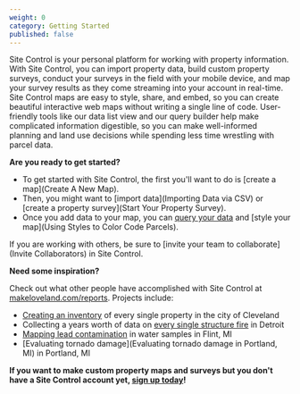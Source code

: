 ```yaml
---
weight: 0
category: Getting Started
published: false
---
```

Site Control is your personal platform for working with property information. With Site Control, you can import property data, build custom property surveys, conduct your surveys in the field with your mobile device, and map your survey results as they come streaming into your account in real-time. Site Control maps are easy to style, share, and embed, so you can create beautiful interactive web maps without writing a single line of code. User-friendly tools like our data list view and our query builder help make complicated information digestible, so you can make well-informed planning and land use decisions while spending less time wrestling with parcel data.

**Are you ready to get started?**

* To get started with Site Control, the first you'll want to do is [create a map](Create A New Map).
* Then, you might want to [import data](Importing Data via CSV) or [create a property survey](Start Your Property Survey).
* Once you add data to your map, you can [query your data](Query) and [style your map](Using Styles to Color Code Parcels).

If you are working with others, be sure to [invite your team to collaborate](Invite Collaborators) in Site Control.

**Need some inspiration?**

Check out what other people have accomplished with Site Control at [makeloveland.com/reports](http://makeloveland.com/reports). Projects include:  
* [Creating an inventory](http://makeloveland.com/reports/cleveland) of every single property in the city of Cleveland  
* Collecting a years worth of data on [every single structure fire](http://makeloveland.com/reports/fire) in Detroit  
* [Mapping lead contamination](http://makeloveland.com/reports/flint) in water samples in Flint, MI  
* [Evaluating tornado damage](Evaluating tornado damage in Portland, MI) in Portland, MI

**If you want to make custom property maps and surveys but you don't have a Site Control account yet, [sign up today](http://sitecontrol.us)!**
